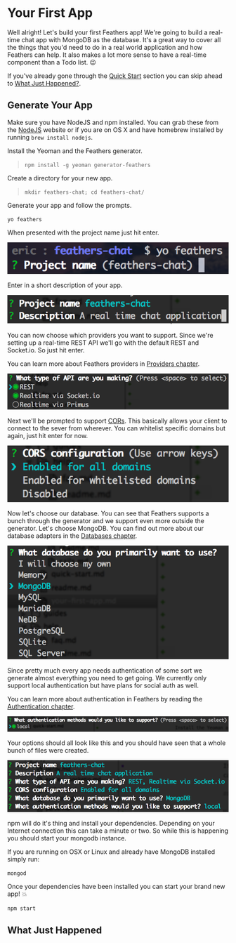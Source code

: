 # Your First App

Well alright! Let's build your first Feathers app! We're going to build a real-time chat app with MongoDB as the database. It's a great way to cover all the things that you'd need to do in a real world application and how Feathers can help. It also makes a lot more sense to have a real-time component than a Todo list. 😉

If you've already gone through the [Quick Start](quick-start.md) section you can skip ahead to [What Just Happened?](#what-just-happened).

## Generate Your App

Make sure you have NodeJS and npm installed. You can grab these from the [NodeJS](https://nodejs.org) website or if you are on OS X and have homebrew installed by running `brew install nodejs`.

Install the Yeoman and the Feathers generator.

> `npm install -g yeoman generator-feathers`

Create a directory for your new app.

> `mkdir feathers-chat; cd feathers-chat/`

Generate your app and follow the prompts.

`yo feathers`

When presented with the project name just hit enter.

<img src="./assets/step1.png" alt="App Name Prompt">

Enter in a short description of your app.

<img src="./assets/step2.png" alt="App Description Prompt">

You can now choose which providers you want to support. Since we're setting up a real-time REST API we'll go with the default REST and Socket.io. So just hit enter.

You can learn more about Feathers providers in [Providers chapter](providers/readme.md).

<img src="./assets/step3.png" alt="Transport Prompt">

Next we'll be prompted to support [CORs](https://developer.mozilla.org/en-US/docs/Web/HTTP/Access_control_CORS). This basically allows your client to connect to the sever from wherever. You can whitelist specific domains but again, just hit enter for now.

<img src="./assets/step4.png" alt="CORs Prompt">

Now let's choose our database. You can see that Feathers supports a bunch through the generator and we support even more outside the generator. Let's choose MongoDB. You can find out more about our database adapters in the [Databases chapter](databases/readme.md).

<img src="./assets/step5.png" alt="Database Prompt">

Since pretty much every app needs authentication of some sort we generate almost everything you need to get going. We currently only support local authentication but have plans for social auth as well.

You can learn more about authentication in Feathers by reading the [Authentication chapter](authentication/readme.md).

<img src="./assets/step6.png" alt="Authentication Prompt">

Your options should all look like this and you should have seen that a whole bunch of files were created.

<img src="./assets/step7.png" alt="Final Configuration">

npm will do it's thing and install your dependencies. Depending on your Internet connection this can take a minute or two. So while this is happening you should start your mongodb instance.

If you are running on OSX or Linux and already have MongoDB installed simply run:

`mongod`

Once your dependencies have been installed you can start your brand new app! 💥

`npm start`

## What Just Happened



